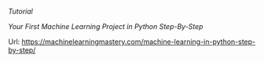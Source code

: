 *Tutorial* 

*Your First Machine Learning Project in Python Step-By-Step*

Url: https://machinelearningmastery.com/machine-learning-in-python-step-by-step/